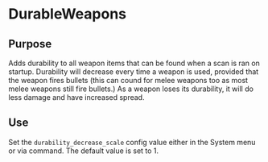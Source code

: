 DurableWeapons
=================

Purpose
----

Adds durability to all weapon items that can be found when a scan is ran on startup. Durability will decrease every time a weapon is used, provided that the weapon fires bullets (this can cound for melee weapons too as most melee weapons still fire bullets.) As a weapon loses its durability, it will do less damage and have increased spread.

Use
----

Set the `durability_decrease_scale` config value either in the System menu or via command. The default value is set to 1.